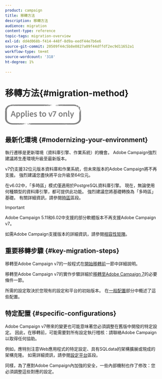 ```yaml
---
product: campaign
title: 移轉方法
description: 移轉方法
audience: migration
content-type: reference
topic-tags: migration-overview
exl-id: dd4d068b-f414-448f-8d9a-eedf44e7b6e6
source-git-commit: 20509f44c5b8e0827a09f44dffdf2ec9d11652a1
workflow-type: tm+mt
source-wordcount: '318'
ht-degree: 1%

---
```


# 移轉方法{#migration-method}

![](../../assets/v7-only.svg)

## 最新化環境 {#modernizing-your-environment}

執行遷移是更新環境（資料庫引擎、作業系統）的機會。 Adobe Campaign強烈建議將生產環境升級至最新版本。

v7仍支援32位元版本資料庫和作業系統，但未來版本的Adobe Campaign將不再支援。 強烈建議您盡快將平台升級至64位元。

在v6.02中，「多時區」模式僅適用於PostgreSQL資料庫引擎。 現在，無論使用何種類型的資料庫引擎，都可提供此功能。 強烈建議您將基礎轉換為「多時區」基礎。 有關詳細資訊，請參閱[時區](../../migration/using/general-configurations.md#time-zones)區段。

>[!IMPORTANT]
>
>Adobe Campaign 5.11和6.02中支援的部分軟體版本不再支援Adobe Campaign v7。
>
>如需Adobe Campaign支援版本的詳細資訊，請參閱[相容性矩陣](../../rn/using/compatibility-matrix.md)。

## 重要移轉步驟 {#key-migration-steps}

移轉至Adobe Campaign v7的一般程式在[開始移轉前](../../migration/using/before-starting-migration.md)一節中詳細說明。

移轉至Adobe Campaign v7的實作步驟詳細於[移轉至Adobe Campaign 7](../../migration/using/prerequisites-for-migration-to-adobe-campaign-7.md)的必要條件一節。

所需的設定取決於您現有的設定和平台的初始版本。 在[一般配置](../../migration/using/general-configurations.md)部分中概述了這些配置。

## 特定配置 {#specific-configurations}

Adobe Campaign v7帶來的變更也可能意味著您必須調整在舊版中開發的特定設定。 因此，在移轉前，可能需要對所有設定執行稽核：請聯絡Adobe Campaign以取得任何協助。

例如，應特別注意Web應用程式的特定設定、具有SQLdata的架構擴展或現成的架構克隆。 如需詳細資訊，請參閱[設定平台](../../migration/using/configuring-your-platform.md)區段。

同樣，為了應對Adobe Campaign內加強的安全，一些內部機制也作了修改：您必須調整這些對應的設定。
